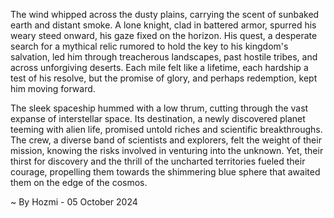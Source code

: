 
The wind whipped across the dusty plains, carrying the scent of sunbaked earth and distant smoke.  A lone knight, clad in battered armor, spurred his weary steed onward, his gaze fixed on the horizon.  His quest, a desperate search for a mythical relic rumored to hold the key to his kingdom's salvation, led him through treacherous landscapes, past hostile tribes, and across unforgiving deserts.  Each mile felt like a lifetime, each hardship a test of his resolve, but the promise of glory, and perhaps redemption, kept him moving forward.

The sleek spaceship hummed with a low thrum, cutting through the vast expanse of interstellar space.  Its destination, a newly discovered planet teeming with alien life, promised untold riches and scientific breakthroughs.  The crew, a diverse band of scientists and explorers, felt the weight of their mission, knowing the risks involved in venturing into the unknown.  Yet, their thirst for discovery and the thrill of the uncharted territories fueled their courage, propelling them towards the shimmering blue sphere that awaited them on the edge of the cosmos. 

~ By Hozmi - 05 October 2024
